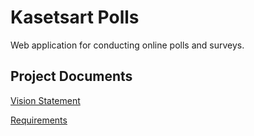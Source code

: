 # Kasetsart Polls

Web application for conducting online polls and surveys.

## Project Documents

[Vision Statement](https://github.com/GifperTC/ku-polls/wiki/Vision-Statement)

[Requirements](https://github.com/GifperTC/ku-polls/wiki/Requirements)
